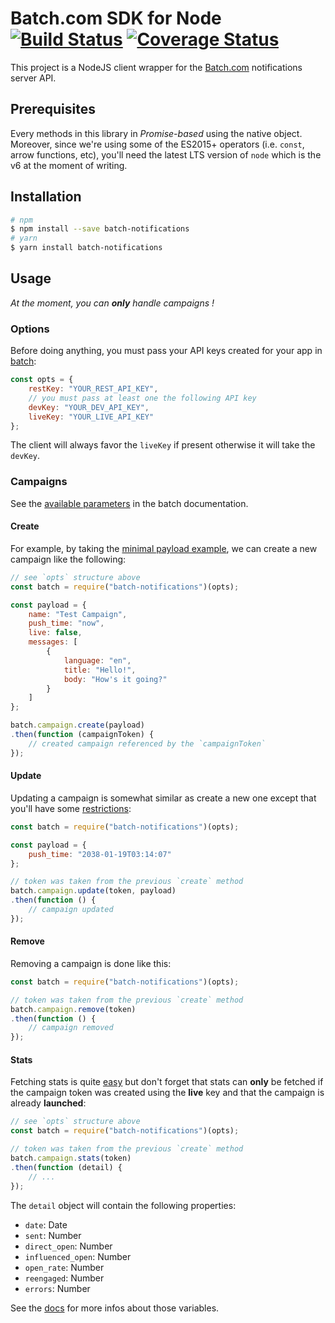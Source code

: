 # Batch.com SDK for Node [![Build Status](https://travis-ci.org/nomadeducation/batch-notifications-node.svg?branch=master)](https://travis-ci.org/nomadeducation/batch-notifications-node) [![Coverage Status](https://coveralls.io/repos/github/nomadeducation/batch-notifications-node/badge.svg?branch=master)](https://coveralls.io/github/nomadeducation/batch-notifications-node?branch=master)
This project is a NodeJS client wrapper for the [Batch.com](https://batch.com/) notifications server API.

## Prerequisites
Every methods in this library in _Promise-based_ using the native object. Moreover, since we're using some of the ES2015+ operators (i.e. `const`, arrow functions, etc), you'll need the latest LTS version of `node` which is the v6 at the moment of writing.

## Installation
``` sh
# npm
$ npm install --save batch-notifications
# yarn
$ yarn install batch-notifications
```

## Usage
_At the moment, you can **only** handle campaigns !_

### Options
Before doing anything, you must pass your API keys created for your app in [batch](https://dashboard.batch.com/):
```js
const opts = {
    restKey: "YOUR_REST_API_KEY",
    // you must pass at least one the following API key
    devKey: "YOUR_DEV_API_KEY",
    liveKey: "YOUR_LIVE_API_KEY"
};
```

The client will always favor the `liveKey` if present otherwise it will take the `devKey`.

### Campaigns
See the [available parameters](https://batch.com/doc/api/campaigns/parameters.html) in the batch documentation.

#### Create
For example, by taking the [minimal payload example](https://batch.com/doc/api/campaigns/create.html#_post-data), we can create a new campaign like the following:
```js
// see `opts` structure above
const batch = require("batch-notifications")(opts);

const payload = {
    name: "Test Campaign",
    push_time: "now",
    live: false,
    messages: [
        {
            language: "en",
            title: "Hello!",
            body: "How's it going?"
        }
    ]
};

batch.campaign.create(payload)
.then(function (campaignToken) {
    // created campaign referenced by the `campaignToken`
});
```

#### Update
Updating a campaign is somewhat similar as create a new one except that you'll have some [restrictions](https://batch.com/doc/api/campaigns/update.html#_post-data):
```js
const batch = require("batch-notifications")(opts);

const payload = {
    push_time: "2038-01-19T03:14:07"
};

// token was taken from the previous `create` method
batch.campaign.update(token, payload)
.then(function () {
    // campaign updated
});
```

#### Remove
Removing a campaign is done like this:
```js
const batch = require("batch-notifications")(opts);

// token was taken from the previous `create` method
batch.campaign.remove(token)
.then(function () {
    // campaign removed
});
```

#### Stats
Fetching stats is quite [easy](https://batch.com/doc/api/campaigns/get.html) but don't forget that stats can **only** be fetched if the campaign token was created using the **live** key and that the campaign is already **launched**:
```js
// see `opts` structure above
const batch = require("batch-notifications")(opts);

// token was taken from the previous `create` method
batch.campaign.stats(token)
.then(function (detail) {
    // ...
});
```

The `detail` object will contain the following properties:
- `date`: Date
- `sent`: Number
- `direct_open`: Number
- `influenced_open`: Number
- `open_rate`: Number
- `reengaged`: Number
- `errors`: Number

See the [docs](https://batch.com/doc/dashboard/push/analytics.html) for more infos about those variables.
